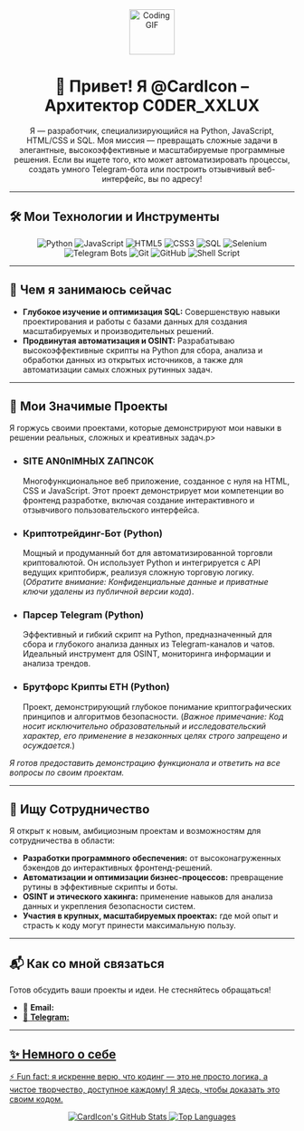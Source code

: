 <div align="center">
  <img src="https://i.imgur.com/your-custom-gif-or-image.gif" alt="Coding GIF" width="80"/> <!-- Можешь заменить на свою GIF или убрать -->
  <h1>👋 Привет! Я @CardIcon – Архитектор C0DER_XXLUX</h1>
  <p>
    Я — разработчик, специализирующийся на Python, JavaScript, HTML/CSS и SQL. 
    Моя миссия — превращать сложные задачи в элегантные, высокоэффективные и масштабируемые программные решения. 
    Если вы ищете того, кто может автоматизировать процессы, создать умного Telegram-бота или построить отзывчивый веб-интерфейс, вы по адресу!
  </p>
</div>

---

<h2>🛠 Мои Технологии и Инструменты</h2>
<p align="center">
  <img src="https://img.shields.io/badge/Python-3776AB?style=for-the-badge&logo=python&logoColor=white" alt="Python" />
  <img src="https://img.shields.io/badge/JavaScript-F7DF1E?style=for-the-badge&logo=javascript&logoColor=black" alt="JavaScript" />
  <img src="https://img.shields.io/badge/HTML5-E34F26?style=for-the-badge&logo=html5&logoColor=white" alt="HTML5" />
  <img src="https://img.shields.io/badge/CSS3-1572B6?style=for-the-badge&logo=css3&logoColor=white" alt="CSS3" />
  <img src="https://img.shields.io/badge/SQL-4479A1?style=for-the-badge&logo=postgresql&logoColor=white" alt="SQL" />
  <img src="https://img.shields.io/badge/Selenium-43B02A?style=for-the-badge&logo=selenium&logoColor=white" alt="Selenium" />
  <img src="https://img.shields.io/badge/Telegram%20Bots-2CA5E0?style=for-the-badge&logo=telegram&logoColor=white" alt="Telegram Bots" />
  <img src="https://img.shields.io/badge/Git-F05032?style=for-the-badge&logo=git&logoColor=white" alt="Git" />
  <img src="https://img.shields.io/badge/GitHub-100000?style=for-the-badge&logo=github&logoColor=white" alt="GitHub" />
  <img src="https://img.shields.io/badge/Shell_Script-121011?style=for-the-badge&logo=gnu-bash&logoColor=white" alt="Shell Script" />
</p>

---

<h2>🌱 Чем я занимаюсь сейчас</h2>
<ul>
  <li><strong>Глубокое изучение и оптимизация SQL:</strong> Совершенствую навыки проектирования и работы с базами данных для создания масштабируемых и производительных решений.</li>
  <li><strong>Продвинутая автоматизация и OSINT:</strong> Разрабатываю высокоэффективные скрипты на Python для сбора, анализа и обработки данных из открытых источников, а также для автоматизации самых сложных рутинных задач.</li>
</ul>

---

<h2>🚀 Мои Значимые Проекты</h2>
<p>Я горжусь своими проектами, которые демонстрируют мои навыки в решении реальных, сложных и креативных задач.p>
<ul>
  <li>
    <h3>SITE AN0nIMНЫХ ZАПNC0K</a></h3>
    <p>Многофункциональное веб приложение, созданное с нуля на HTML, CSS и JavaScript. Этот проект демонстрирует мои компетенции во фронтенд разработке, включая создание интерактивного и отзывчивого пользовательского интерфейса.</p>
  </li>
  <li>
    <h3>Криптотрейдинг-Бот (Python)</a></h3>
    <p>Мощный и продуманный бот для автоматизированной торговли криптовалютой. Он использует Python и интегрируется с API ведущих криптобирж, реализуя сложную торговую логику. (<i>Обратите внимание: Конфиденциальные данные и приватные ключи удалены из публичной версии кода</i>).</p>
  </li>
  <li>
    <h3>Парсер Telegram (Python)</a></h3>
    <p>Эффективный и гибкий скрипт на Python, предназначенный для сбора и глубокого анализа данных из Telegram-каналов и чатов. Идеальный инструмент для OSINT, мониторинга информации и анализа трендов.</p>
  </li>
  <li>
    <h3>Брутфорс Крипты ETH (Python)</h3>
    <p>Проект, демонстрирующий глубокое понимание криптографических принципов и алгоритмов безопасности. (<i>Важное примечание: Код носит исключительно образовательный и исследовательский характер, его применение в незаконных целях строго запрещено и осуждается.</i>)</p>
  </li>
</ul>
<p><i>Я готов предоставить демонстрацию функционала и ответить на все вопросы по своим проектам.</i></p>

---

<h2>💞 Ищу Сотрудничество</h2>
<p>Я открыт к новым, амбициозным проектам и возможностям для сотрудничества в области:</p>
<ul>
  <li><strong>Разработки программного обеспечения:</strong> от высоконагруженных бэкендов до интерактивных фронтенд-решений.</li>
  <li><strong>Автоматизации и оптимизации бизнес-процессов:</strong> превращение рутины в эффективные скрипты и боты.</li>
  <li><strong>OSINT и этического хакинга:</strong> применение навыков для анализа данных и укрепления безопасности систем.</li>
  <li><strong>Участия в крупных, масштабируемых проектах:</strong> где мой опыт и страсть к коду могут принести максимальную пользу.</li>
</ul>

---

<h2>📬 Как со мной связаться</h2>
<p>Готов обсудить ваши проекты и идеи. Не стесняйтесь обращаться!</p>
<ul>
  <li>📧 <b>Email:</b> <a href="mailto:7187915364@e2t.link">
  <li>💬 <b>Telegram:</b> <a href="t.me/XZLKT">
</ul>

---

<h2>✨ Немного о себе</h2>
<p>⚡ Fun fact: я искренне верю, что кодинг — это не просто логика, а чистое творчество, доступное каждому! Я здесь, чтобы доказать это своим кодом.</p>
<p align="center">
  <img src="https://github-readme-stats.vercel.app/api?username=CardIcon&show_icons=true&theme=dark&include_all_commits=true&count_private=true" alt="CardIcon's GitHub Stats" />
  <img src="https://github-readme-stats.vercel.app/api/top-langs/?username=CardIcon&layout=compact&theme=dark" alt="Top Languages" />
</p>
